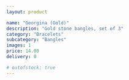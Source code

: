 ```yaml
---
layout: product

name: "Georgina (Gold)"
description: "Gold stone bangles, set of 3"
category: "Bracelets"
subcategory: "Bangles"
images: 1
price: 14.00
delivery: 0

# outofstock: true
---
```

